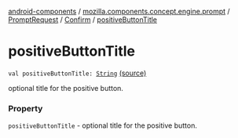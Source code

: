 [android-components](../../../index.md) / [mozilla.components.concept.engine.prompt](../../index.md) / [PromptRequest](../index.md) / [Confirm](index.md) / [positiveButtonTitle](./positive-button-title.md)

# positiveButtonTitle

`val positiveButtonTitle: `[`String`](https://kotlinlang.org/api/latest/jvm/stdlib/kotlin/-string/index.html) [(source)](https://github.com/mozilla-mobile/android-components/blob/master/components/concept/engine/src/main/java/mozilla/components/concept/engine/prompt/PromptRequest.kt#L242)

optional title for the positive button.

### Property

`positiveButtonTitle` - optional title for the positive button.